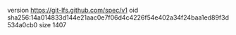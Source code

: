 version https://git-lfs.github.com/spec/v1
oid sha256:14a014833d144e21aac0e7f06d4c4226f54e402a34f24baa1ed89f3d534a0cb0
size 1407

